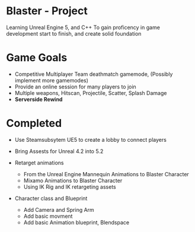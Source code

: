 # Blaster - Project
Learning Unreal Engine 5, and C++
To gain proficency in game development start to finish, and create solid foundation 
# Game Goals
- Competitive Multiplayer Team deathmatch gamemode, (Possibly implement more gamemodes)
- Provide an online session for many players to join
- Multiple weapons, Hitscan, Projectile, Scatter, Splash Damage
- **Serverside Rewind** 
# Completed 
- Use Steamsubsytem UE5 to create a lobby to connect players
- Bring Assests for Unreal 4.2 into 5.2
- Retarget animations
  - From the Unreal Engine Mannequin Animations to Blaster Character
  - Mixamo Animations to Blaster Character 
  - Using IK Rig and IK retargeting assets

- Character class and Blueprint
  - Add Camera and Spring Arm
  - Add basic movment
  - Add basic Animation blueprint, Blendspace

